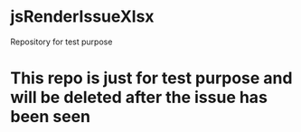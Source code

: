 # jsRenderIssueXlsx
Repository for test purpose
# This repo is just for test purpose and will be deleted after the issue has been seen 
